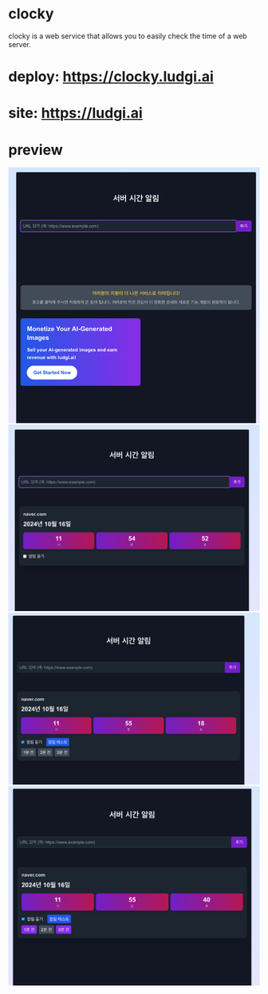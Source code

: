 # clocky

clocky is a web service that allows you to easily check the time of a web server.

# deploy: https://clocky.ludgi.ai

# site: https://ludgi.ai

# preview

![alt text](image.png)
![alt text](image-1.png)
![alt text](image-2.png)
![alt text](image-3.png)

